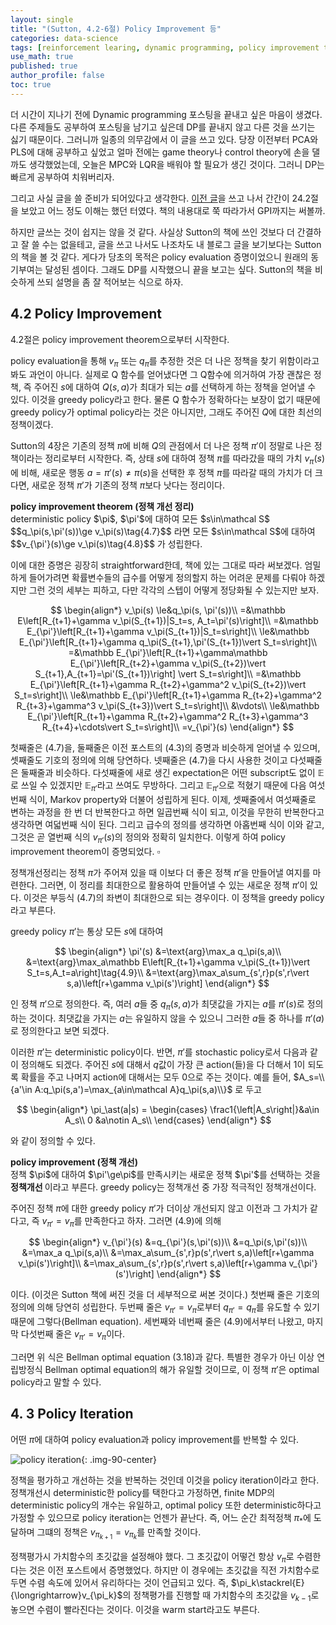 ```yaml
---
layout: single
title: "(Sutton, 4.2-6절) Policy Improvement 등"
categories: data-science
tags: [reinforcement learing, dynamic programming, policy improvement theorem, policy iteration]
use_math: true
published: true
author_profile: false
toc: true
---
```


더 시간이 지나기 전에 Dynamic programming 포스팅을 끝내고 싶은 마음이 생겼다.
다른 주제들도 공부하여 포스팅을 남기고 싶은데 DP를 끝내지 않고 다른 것을 쓰기는 싫기 때문이다.
그러니까 일종의 의무감에서 이 글을 쓰고 있다.
당장 이전부터 PCA와 PLS에 대해 공부하고 싶었고 얼마 전에는 game theory나 control theory에 손을 댈까도 생각했었는데, 오늘은 MPC와 LQR을 배워야 할 필요가 생긴 것이다.
그러니 DP는 빠르게 공부하여 치워버리자.

그리고 사실 글을 쓸 준비가 되어있다고 생각한다.
[이전 글](https://govin08.github.io/machine-learning/policy_evaluation/)을 쓰고 나서 간간이 24.2절을 보았고 어느 정도 이해는 했던 터였다.
책의 내용대로 쭉 따라가서 GPI까지는 써볼까.

하지만 글쓰는 것이 쉽지는 않을 것 같다.
사실상 Sutton의 책에 쓰인 것보다 더 간결하고 잘 쓸 수는 없을테고, 글을 쓰고 나서도 나조차도 내 블로그 글을 보기보다는 Sutton의 책을 볼 것 같다.
게다가 당초의 목적은 policy evaluation 증명이었으니 원래의 동기부여는 달성된 셈이다.
그래도 DP를 시작했으니 끝을 보고는 싶다.
Sutton의 책을 비슷하게 쓰되 설명을 좀 잘 적어보는 식으로 하자.

## 4.2 Policy Improvement

4.2절은 policy improvement theorem으로부터 시작한다.

policy evaluation을 통해 $v_\pi$ 또는 $q_\pi$를 추정한 것은 더 나은 정책을 찾기 위함이라고 봐도 과언이 아니다.
실제로 Q 함수를 얻어냈다면 그 Q함수에 의거하여 가장 괜찮은 정책, 즉 주어진 $s$에 대하여 $Q(s,a)$가 최대가 되는 $a$를 선택하게 하는 정책을 얻어낼 수 있다.
이것을 greedy policy라고 한다.
물론 Q 함수가 정확하다는 보장이 없기 때문에 greedy policy가 optimal policy라는 것은 아니지만, 그래도 주어진 $Q$에 대한 최선의 정책이겠다.

Sutton의 4장은 기존의 정책 $\pi$에 비해 $Q$의 관점에서 더 나은 정책 $\pi'$이 정말로 나은 정책이라는 정리로부터 시작한다.
즉, 상태 $s$에 대하여 정책 $\pi$를 따라갔을 때의 가치 $v_\pi(s)$에 비해, 새로운 행동 $a=\pi'(s)\ne\pi(s)$을 선택한 후 정책 $\pi$를 따라갈 때의 가치가 더 크다면, 새로운 정책 $\pi'$가 기존의 정책 $\pi$보다 낫다는 정리이다.

<div class="notice--info">
<b> policy improvement theorem (정책 개선 정리) </b> <br>
deterministic policy $\pi$, $\pi'$에 대하여 모든 $s\in\mathcal S$
$$q_\pi(s,\pi'(s))\ge v_\pi(s)\tag{4.7}$$
라면 모든 $s\in\mathcal S$에 대하여
$$v_{\pi'}(s)\ge v_\pi(s)\tag{4.8}$$
가 성립한다.
</div>

이에 대한 증명은 굉장히 straightforward한데, 책에 있는 그대로 따라 써보겠다.
엄밀하게 들어가려면 확률변수들의 급수를 어떻게 정의할지 하는 어려운 문제를 다뤄야 하겠지만 그런 것의 세부는 피하고, 다만 각각의 스텝이 어떻게 정당화될 수 있는지만 보자.

$$
\begin{align*}
v_\pi(s)
\le&q_\pi(s, \pi'(s))\\
=&\mathbb E\left[R_{t+1}+\gamma v_\pi(S_{t+1})|S_t=s, A_t=\pi'(s)\right]\\
=&\mathbb E_{\pi'}\left[R_{t+1}+\gamma v_\pi(S_{t+1})|S_t=s\right]\\
\le&\mathbb E_{\pi'}\left[R_{t+1}+\gamma q_\pi(S_{t+1},\pi'(S_{t+1})\vert S_t=s\right]\\
=&\mathbb E_{\pi'}\left[R_{t+1}+\gamma\mathbb E_{\pi'}\left[R_{t+2}+\gamma v_\pi(S_{t+2})\vert S_{t+1},A_{t+1}=\pi'(S_{t+1})\right] \vert S_t=s\right]\\
=&\mathbb E_{\pi'}\left[R_{t+1}+\gamma R_{t+2}+\gamma^2 v_\pi(S_{t+2})\vert S_t=s\right]\\
\le&\mathbb E_{\pi'}\left[R_{t+1}+\gamma R_{t+2}+\gamma^2 R_{t+3}+\gamma^3 v_\pi(S_{t+3})\vert S_t=s\right]\\
&\vdots\\
\le&\mathbb E_{\pi'}\left[R_{t+1}+\gamma R_{t+2}+\gamma^2 R_{t+3}+\gamma^3 R_{t+4}+\cdots\vert S_t=s\right]\\
=v_{\pi'}(s)
\end{align*}
$$

첫째줄은 (4.7)을, 둘째줄은 이전 포스트의 (4.3)의 증명과 비슷하게 얻어낼 수 있으며, 셋째줄도 기호의 정의에 의해 당연하다.
넷째줄은 (4.7)을 다시 사용한 것이고 다섯째줄은 둘째줄과 비슷하다.
다섯째줄에 새로 생긴 expectation은 어떤 subscript도 없이 $\mathbb E$로 쓰일 수 있겠지만 $\mathbb E_{\pi'}$라고 쓰여도 무방하다.
그리고 $\mathbb E_{\pi'}$으로 적혔기 때문에 다음 여섯번째 식이, Markov property와 더불어 성립하게 된다.
이제, 셋째줄에서 여섯째줄로 변하는 과정을 한 번 더 반복한다고 하면 일곱번째 식이 되고, 이것을 무한히 반복한다고 생각하면 여덟번째 식이 된다.
그리고 급수의 정의를 생각하면 아홉번째 식이 이와 같고, 그것은 곧 열번째 식의 $v_{\pi'}(s)$의 정의와 정확히 일치한다.
이렇게 하여 policy improvement theorem이 증명되었다. $\square$

정책개선정리는 정책 $\pi$가 주어져 있을 때 이보다 더 좋은 정책 $\pi'$을 만들어낼 여지를 마련한다.
그러면, 이 정리를 최대한으로 활용하여 만들어낼 수 있는 새로운 정책 $\pi'$이 있다.
이것은 부등식 (4.7)의 좌변이 최대한으로 되는 경우이다.
이 정책을 greedy policy라고 부른다.

greedy policy $\pi'$는 통상 모든 $s$에 대하여

$$
\begin{align*}
\pi'(s)
&=\text{arg}\max_a q_\pi(s,a)\\
&=\text{arg}\max_a\mathbb E\left[R_{t+1}+\gamma v_\pi(S_{t+1})\vert S_t=s,A_t=a\right]\tag{4.9}\\
&=\text{arg}\max_a\sum_{s',r}p(s',r\vert s,a)\left[r+\gamma v_\pi(s')\right]
\end{align*}
$$

인 정책 $\pi'$으로 정의한다.
즉, 여러 $a$들 중 $q_\pi(s,a)$가 최댓값을 가지는 $a$를 $\pi'(s)$로 정의하는 것이다.
최댓값을 가지는 $a$는 유일하지 않을 수 있으니 그러한 $a$들 중 하나를 $\pi'(a)$로 정의한다고 보면 되겠다.

이러한 $\pi'$는 deterministic policy이다.
반면, $\pi'$를 stochastic policy로서 다음과 같이 정의해도 되겠다.
주어진 $s$에 대해서 $q$값이 가장 큰 action(들)을 다 더해서 1이 되도록 확률을 주고 나머지 action에 대해서는 모두 0으로 주는 것이다.
예를 들어, $A_s=\\{a'\in A:q_\pi(s,a')=\max_{a\in\mathcal A}q_\pi(s,a)\\}$ 로 두고

$$
\begin{align*}
\pi_\ast(a|s) =
\begin{cases}
\frac1{\left|A_s\right|}&a\in A_s\\
0                   &a\notin A_s\\
\end{cases}
\end{align*}
$$

와 같이 정의할 수 있다.

<div class="notice--info">
<b> policy improvement (정책 개선) </b> <br>
정책 $\pi$에 대하여 $\pi'\ge\pi$를 만족시키는 새로운 정책 $\pi'$를 선택하는 것을 <b> 정책개선 </b>이라고 부른다.
greedy policy는 정책개선 중 가장 적극적인 정책개선이다.
</div>

주어진 정책 $\pi$에 대한 greedy policy $\pi'$가 더이상 개선되지 않고 이전과 그 가치가 같다고, 즉 $v_{\pi'}=v_\pi$를 만족한다고 하자.
그러면 (4.9)에 의해

$$
\begin{align*}
v_{\pi'}(s)
&=q_{\pi'}(s,\pi'(s))\\
&=q_\pi(s,\pi'(s))\\
&=\max_a q_\pi(s,a)\\
&=\max_a\sum_{s',r}p(s',r\vert s,a)\left[r+\gamma v_\pi(s')\right]\\
&=\max_a\sum_{s',r}p(s',r\vert s,a)\left[r+\gamma v_{\pi'}(s')\right]
\end{align*}
$$

이다.
(이것은 Sutton 책에 써진 것을 더 세부적으로 써본 것이다.)
첫번째 줄은 기호의 정의에 의해 당연히 성립한다.
두번째 줄은 $v_{\pi'}=v_\pi$로부터 $q_{\pi'}=q_\pi$를 유도할 수 있기 때문에 그렇다(Bellman equation).
세번째와 네번째 줄은 (4.9)에서부터 나왔고, 마지막 다섯번째 줄은 $v_{\pi'}=v_\pi$이다.

그러면 위 식은 Bellman optimal equation (3.18)과 같다.
특별한 경우가 아닌 이상 연립방정식 Bellman optimal equation의 해가 유일할 것이므로, 이 정책 $\pi'$은 optimal policy라고 말할 수 있다.

## 4. 3 Policy Iteration

어떤 $\pi$에 대하여 policy evaluation과 policy improvement를 반복할 수 있다.

![policy iteration]({{site.url}}\images\2025-10-13-policy_improvement\policy_iteration.png){: .img-90-center}

정책을 평가하고 개선하는 것을 반복하는 것인데 이것을 policy iteration이라고 한다.
정책개선시 deterministic한 policy를 택한다고 가정하면, finite MDP의 deterministic policy의 개수는 유일하고, optimal policy 또한 deterministic하다고 가정할 수 있으므로 policy iteration는 언젠가 끝난다.
즉, 어느 순간 최적정책 $\pi_\ast$에 도달하며 그떄의 정책은 $v_{\pi_{k+1}}=v_{\pi_k}$를 만족할 것이다.

정책평가시 가치함수의 초깃값을 설정해야 했다.
그 초깃값이 어떻건 항상 $v_\pi$로 수렴한다는 것은 이전 포스트에서 증명했었다.
하지만 이 경우에는 초깃값을 직전 가치함수로 두면 수렴 속도에 있어서 유리하다는 것이 언급되고 있다.
즉, $\pi_k\stackrel{E}{\longrightarrow}v_{\pi_k}$의 정책평가를 진행할 때 가치함수의 초깃값을 $v_{k-1}$로 놓으면 수렴이 빨라진다는 것이다.
이것을 warm start라고도 부른다.